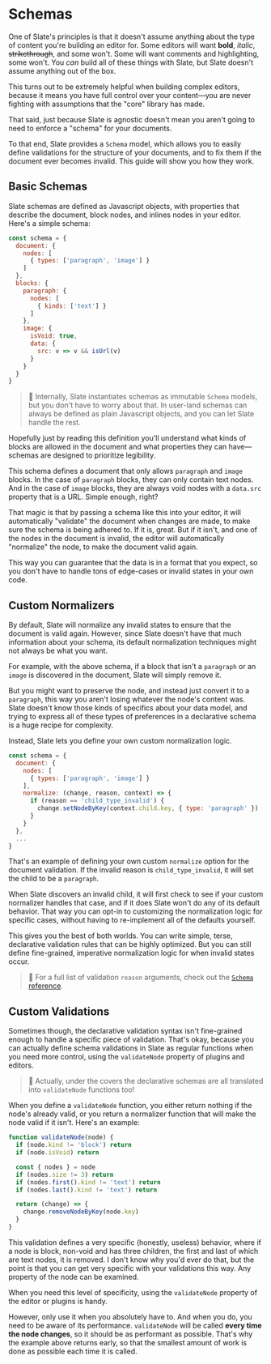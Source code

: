 
# Schemas

One of Slate's principles is that it doesn't assume anything about the type of content you're building an editor for. Some editors will want **bold**, _italic_, ~~strikethrough~~, and some won't. Some will want comments and highlighting, some won't. You _can_ build all of these things with Slate, but Slate doesn't assume anything out of the box.

This turns out to be extremely helpful when building complex editors, because it means you have full control over your content—you are never fighting with assumptions that the "core" library has made.

That said, just because Slate is agnostic doesn't mean you aren't going to need to enforce a "schema" for your documents.

To that end, Slate provides a `Schema` model, which allows you to easily define validations for the structure of your documents, and to fix them if the document ever becomes invalid. This guide will show you how they work.


## Basic Schemas

Slate schemas are defined as Javascript objects, with properties that describe the document, block nodes, and inlines nodes in your editor. Here's a simple schema:

```js
const schema = {
  document: {
    nodes: [
      { types: ['paragraph', 'image'] }
    ]
  },
  blocks: {
    paragraph: {
      nodes: [
        { kinds: ['text'] }
      ]
    },
    image: {
      isVoid: true,
      data: {
        src: v => v && isUrl(v)
      }
    }
  }
}
```

> 🤖 Internally, Slate instantiates schemas as immutable `Schema` models, but you don't have to worry about that. In user-land schemas can always be defined as plain Javascript objects, and you can let Slate handle the rest.

Hopefully just by reading this definition you'll understand what kinds of blocks are allowed in the document and what properties they can have—schemas are designed to prioritize legibility.

This schema defines a document that only allows `paragraph` and `image` blocks. In the case of `paragraph` blocks, they can only contain text nodes. And in the case of `image` blocks, they are always void nodes with a `data.src` property that is a URL. Simple enough, right?

That magic is that by passing a schema like this into your editor, it will automatically "validate" the document when changes are made, to make sure the schema is being adhered to. If it is, great. But if it isn't, and one of the nodes in the document is invalid, the editor will automatically "normalize" the node, to make the document valid again.

This way you can guarantee that the data is in a format that you expect, so you don't have to handle tons of edge-cases or invalid states in your own code.


## Custom Normalizers

By default, Slate will normalize any invalid states to ensure that the document is valid again. However, since Slate doesn't have that much information about your schema, its default normalization techniques might not always be what you want.

For example, with the above schema, if a block that isn't a `paragraph` or an `image` is discovered in the document, Slate will simply remove it.

But you might want to preserve the node, and instead just convert it to a `paragraph`, this way you aren't losing whatever the node's content was. Slate doesn't know those kinds of specifics about your data model, and trying to express all of these types of preferences in a declarative schema is a huge recipe for complexity.

Instead, Slate lets you define your own custom normalization logic.

```js
const schema = {
  document: {
    nodes: [
      { types: ['paragraph', 'image'] }
    ],
    normalize: (change, reason, context) => {
      if (reason == 'child_type_invalid') {
        change.setNodeByKey(context.child.key, { type: 'paragraph' })
      }
    }
  },
  ...
}
```

That's an example of defining your own custom `normalize` option for the document validation. If the invalid reason is `child_type_invalid`, it will set the child to be a `paragraph`.

When Slate discovers an invalid child, it will first check to see if your custom normalizer handles that case, and if it does Slate won't do any of its default behavior. That way you can opt-in to customizing the normalization logic for specific cases, without having to re-implement all of the defaults yourself.

This gives you the best of both worlds. You can write simple, terse, declarative validation rules that can be highly optimized. But you can still define fine-grained, imperative normalization logic for when invalid states occur.

> 🤖 For a full list of validation `reason` arguments, check out the [`Schema` reference](../reference/slate/schema.md).


## Custom Validations

Sometimes though, the declarative validation syntax isn't fine-grained enough to handle a specific piece of validation. That's okay, because you can actually define schema validations in Slate as regular functions when you need more control, using the `validateNode` property of plugins and editors.

> 🤖 Actually, under the covers the declarative schemas are all translated into `validateNode` functions too!

When you define a `validateNode` function, you either return nothing if the node's already valid, or you return a normalizer function that will make the node valid if it isn't. Here's an example:

```js
function validateNode(node) {
  if (node.kind != 'block') return
  if (node.isVoid) return

  const { nodes } = node
  if (nodes.size != 3) return
  if (nodes.first().kind != 'text') return
  if (nodes.last().kind != 'text') return

  return (change) => {
    change.removeNodeByKey(node.key)
  }
}
```

This validation defines a very specific (honestly, useless) behavior, where if a node is block, non-void and has three children, the first and last of which are text nodes, it is removed. I don't know why you'd ever do that, but the point is that you can get very specific with your validations this way. Any property of the node can be examined.

When you need this level of specificity, using the `validateNode` property of the editor or plugins is handy.

However, only use it when you absolutely have to. And when you do, you need to be aware of its performance. `validateNode` will be called **every time the node changes**, so it should be as performant as possible. That's why the example above returns early, so that the smallest amount of work is done as possible each time it is called.
